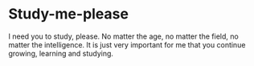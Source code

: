 # Study-me-please

I need you to study, please.
No matter the age, no matter the field, no matter the intelligence. It is just very important for me that you continue growing, learning and studying.
